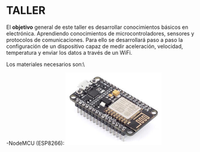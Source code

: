 # TALLER

El **objetivo** general de este taller es desarrollar conocimientos básicos en electrónica. Aprendiendo conocimientos de microcontroladores, sensores y protocolos de comunicaciones. Para ello se desarrollará paso a paso la configuración de un dispositivo capaz de medir aceleración, velocidad, temperatura y enviar los datos a través de un WiFi.

Los materiales necesarios son:\\

-NodeMCU (ESP8266):
![GitHub Logo](/images/esp.png)
